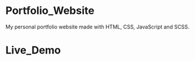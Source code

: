 # Portfolio_Website
My personal portfolio website made with HTML, CSS, JavaScript and SCSS.
# Live_Demo

